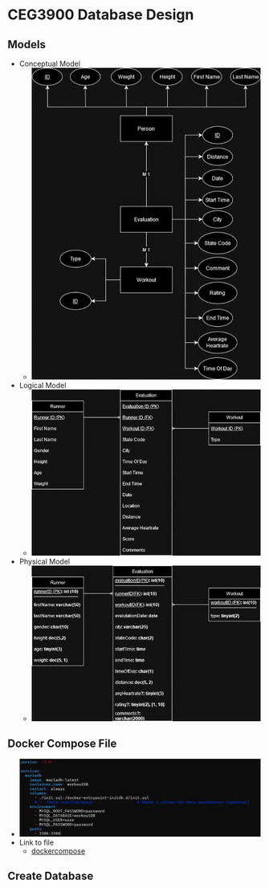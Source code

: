 # CEG3900 Database Design

## Models

* Conceptual Model
   * ![conceptual model](models/conceptualmodel.png)
* Logical Model
   * ![logical model](models/logicalmodel.png)
* Physical Model
   * ![physical model](models/physicalmodel.png)

## Docker Compose File

* ![dockercompose](images/dockercompose.png)
* Link to file
   * [dockercompose](docker-compose.yml)


## Create Database


